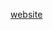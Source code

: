 [website](https://hywebu00.github.io/HyUI_v4.0/404.html ':include :type=iframe width=100% height=800px')

